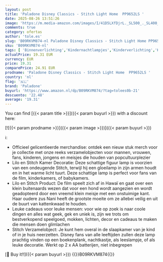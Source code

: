 ```yaml
---
layout: post
title: 'Paladone Disney Classics - Stitch Light Home  PP9652LS '
date: 2025-08-26 13:51:26
image: 'https://m.media-amazon.com/images/I/41D5LXfDjrL._SL500_._SL400_.jpg'
comments: true
category: ofertas
author: 'tole.es'
slug: 'B09RKVM874-nl Paladone Disney Classics - Stitch Light Home PP9652LS'
sku: 'B09RKVM874-nl'
tags: [ 'Binnenverlichting','Kindernachtlampjes','Kinderverlichting','Klussen & gereedschap','Verlichting','paladone','🇳🇱', ]
actualPrice: 19.31 EUR
currency: EUR
price: 19.31
comparePrice: 24.91 EUR
prodname: 'Paladone Disney Classics - Stitch Light Home  PP9652LS '
country: 'nl'
flag: '🇳🇱'
brand: 'Paladone'
buyurl: 'https://www.amazon.nl/dp/B09RKVM874/?tag=tolees0b-21'
descuento: '22.48'
average: '19.31'
---
```


You can find [{{< param title >}}]({{< param buyurl >}}) with a discount here:

[![{{< param prodname >}}]({{< param image >}})]({{< param buyurl >}})

ℹ️:

- Officieel gelicentieerde merchandise: ontdek een nieuw stuk merch voor je collectie met onze reeks verzamelobjecten voor mannen, vrouwen, fans, kinderen, jongens en meisjes die houden van popcultuurplezier
- Lilo en Stitch Kamer Decoratie: Deze schattige figuur lamp is voorzien van een ondeugende Stitch, terwijl hij een gloeilamp in zijn armen houdt en in het warme licht tuurt. Deze schattige lamp is perfect voor fans van de film, kinderkamers, of babykamers.
- Lilo en Stitch Product: De film speelt zich af in Hawaï en gaat over een klein buitenaards wezen dat voor een hond wordt aangezien en wordt geadopteerd door een vreemd klein meisje met een onstuimige kant. Haar oudere zus Nani heeft de grootste moeite om ze allebei veilig en uit de buurt van kattenkwaad te houden.
- Leuke cadeaus voor leuke mensen: voor wie op zoek is naar coole dingen en alles wat geek, gek en uniek is, zijn we trots om bestverkopend speelgoed, mokken, lichten, decor en cadeaus te maken die mensen doen glimlachen
- Stitch Verzamelobject: Je kunt hem overal in de slaapkamer van je kind of in je huis neerzetten. Disney fans van alle leeftijden zullen deze lamp prachtig vinden op een boekenplank, nachtkastje, als leeslampje, of als leuke decoratie. Werkt op 2 x AA batterijen, niet inbegrepen

[🛒 Buy it!!]({{< param buyurl >}})
{{<world>}}B09RKVM874{{</world>}}
